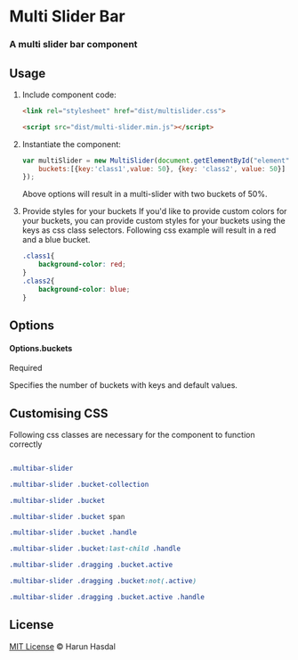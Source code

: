 # Multi Slider Bar

### A multi slider bar component



## Usage

1. Include component code:

	```html
	<link rel="stylesheet" href="dist/multislider.css">
	```

	```html
	<script src="dist/multi-slider.min.js"></script>
	```

2. Instantiate the component:

	```javascript
	var multiSlider = new MultiSlider(document.getElementById("element"),{
		buckets:[{key:'class1',value: 50}, {key: 'class2', value: 50}]
	});
	```
	Above options will result in a multi-slider with two buckets of 50%.


3. Provide styles for your buckets
	If you'd like to provide custom colors for your buckets,
	you can provide custom styles for your buckets using the keys as css class selectors. Following css example will result in a red and a blue bucket.

	```css
	.class1{
		background-color: red;
	}
	.class2{
		background-color: blue;
	}
	```

## Options

#### Options.buckets

Required

Specifies the number of buckets with keys and default values.

## Customising CSS

Following css classes are necessary for the component to function correctly

```css

.multibar-slider

.multibar-slider .bucket-collection

.multibar-slider .bucket

.multibar-slider .bucket span

.multibar-slider .bucket .handle

.multibar-slider .bucket:last-child .handle

.multibar-slider .dragging .bucket.active

.multibar-slider .dragging .bucket:not(.active)

.multibar-slider .dragging .bucket.active .handle
```

## License

[MIT License](http://harunhasdal.mit-license.org/) © Harun Hasdal
